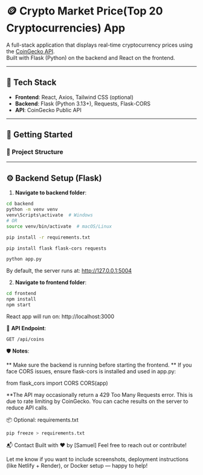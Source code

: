 # 🪙 Crypto Market Price(Top 20 Cryptocurrencies) App

A full-stack application that displays real-time cryptocurrency prices using the [CoinGecko API](https://www.coingecko.com/en/api).  
Built with Flask (Python) on the backend and React on the frontend.

---

## 🔧 Tech Stack

- **Frontend**: React, Axios, Tailwind CSS (optional)
- **Backend**: Flask (Python 3.13+), Requests, Flask-CORS
- **API**: CoinGecko Public API

---

## 🚀 Getting Started

### 📁 Project Structure


---

## ⚙️ Backend Setup (Flask)

1. **Navigate to backend folder**:

```bash
cd backend
python -m venv venv
venv\Scripts\activate  # Windows
# OR
source venv/bin/activate  # macOS/Linux

pip install -r requirements.txt

pip install flask flask-cors requests

python app.py
```

By default, the server runs at:
http://127.0.0.1:5004

2. **Navigate to frontend folder**:

```bash
cd frontend
npm install
npm start
```
React app will run on:
http://localhost:3000

🔄 **API Endpoint**:

```bath
GET /api/coins
```

🛡️ **Notes**:

** Make sure the backend is running before starting the frontend.
** If you face CORS issues, ensure flask-cors is installed and used in app.py:

from flask_cors import CORS
CORS(app)

**The API may occasionally return a 429 Too Many Requests error. This is due to rate limiting by CoinGecko. You can cache results on the server to reduce API calls.

📦 Optional: requirements.txt

```bash
pip freeze > requirements.txt
```

📬 Contact
Built with ❤️ by [Samuel]
Feel free to reach out or contribute!


Let me know if you want to include screenshots, deployment instructions (like Netlify + Render), or Docker setup — happy to help!

